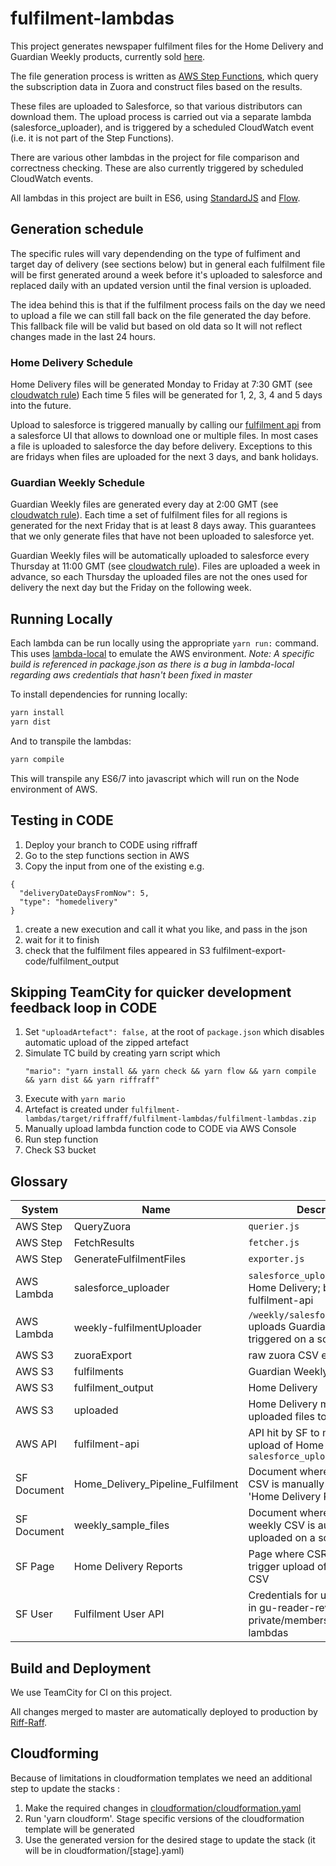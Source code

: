 # fulfilment-lambdas
This project generates newspaper fulfilment files for the Home Delivery and Guardian Weekly products, currently sold [here](https://subscribe.theguardian.com).

The file generation process is written as [AWS Step Functions](https://aws.amazon.com/step-functions/), which query the subscription data in Zuora and construct files based on the results.

These files are uploaded to Salesforce, so that various distributors can download them. The upload process is carried out via a separate lambda (salesforce_uploader), and is triggered by a scheduled CloudWatch event (i.e. it is not part of the Step Functions).

There are various other lambdas in the project for file comparison and correctness checking. These are also currently triggered by scheduled CloudWatch events.

All lambdas in this project are built in ES6, using [StandardJS](https://standardjs.com) and [Flow](http://flow.org).

## Generation schedule

The specific rules will vary dependending on the type of fulfiment and target day of delivery (see sections below) but in 
general each fulfilment file will be first generated around a week before it's uploaded to salesforce and replaced daily with an updated version until the final version is uploaded.

The idea behind this is that if the fulfilment process fails on the day we need to upload a file we can still fall back on the file generated the day before. This fallback file will be valid but based on old data so It will not reflect changes made in the last 24 hours.

### Home Delivery Schedule

Home Delivery files will be generated Monday to Friday at 7:30 GMT (see [cloudwatch rule](https://eu-west-1.console.aws.amazon.com/cloudwatch/home?region=eu-west-1#rules:name=fulfilment-lambdas-PROD-ScheduledRule-CBXIT5CNIZ8C))
Each time 5 files will be generated for 1, 2, 3, 4 and 5 days into the future.

Upload to salesforce is triggered manually by calling our [fulfilment api](https://github.com/guardian/fulfilment-lambdas/blob/master/cloudformation/cloudformation.yaml#L355) from a salesforce UI that allows to download one or multiple files.
 In most cases a file is uploaded to salesforce the day before delivery. Exceptions to this are fridays when files are uploaded for the next 3 days, and bank holidays.

### Guardian Weekly Schedule

Guardian Weekly files are generated every day at 2:00 GMT (see [cloudwatch rule](https://eu-west-1.console.aws.amazon.com/cloudwatch/home?region=eu-west-1#rules:name=fulfilment-lambdas-PROD-WeeklyScheduledRule-1QIVLQ8W0XG6M)). Each time a set of fulfilment files for all regions is generated for the next Friday that is at least 8 days away.
This guarantees that we only generate files that have not been uploaded to salesforce yet.

Guardian Weekly files will be automatically uploaded to salesforce every Thursday at 11:00 GMT (see [cloudwatch rule](https://eu-west-1.console.aws.amazon.com/cloudwatch/home?region=eu-west-1#rules:name=fulfilment-lambdas-PROD-WeeklyScheduledUploadRule-NRHNG387CPKL)). Files are uploaded a week in advance, so each Thursday the uploaded files are not the ones used for delivery the next day but the Friday on the following week.

## Running Locally

Each lambda can be run locally using the appropriate `yarn run:` command. This uses [lambda-local](https://github.com/ashiina/lambda-local) to emulate the AWS environment. 
_Note: A specific build is referenced in package.json as there is a bug in lambda-local regarding aws credentials that hasn't been fixed in master_

To install dependencies for running locally:
```bash
yarn install 
yarn dist
```
And to transpile the lambdas:
```bash
yarn compile
```
This will transpile any ES6/7 into javascript which will run on the Node environment of AWS.

## Testing in CODE
1. Deploy your branch to CODE using riffraff
1. Go to the step functions section in AWS
1. Copy the input from one of the existing e.g.
```
{
  "deliveryDateDaysFromNow": 5,
  "type": "homedelivery"
}
```
1. create a new execution and call it what you like, and pass in the json
1. wait for it to finish
1. check that the fulfilment files appeared in S3 fulfilment-export-code/fulfilment_output

## Skipping TeamCity for quicker development feedback loop in CODE

1. Set `"uploadArtefact": false,` at the root of `package.json` which disables automatic upload of the zipped artefact
1. Simulate TC build by creating yarn script which
    ```
    "mario": "yarn install && yarn check && yarn flow && yarn compile && yarn dist && yarn riffraff"
    ```
1. Execute with `yarn mario`
1. Artefact is created under `fulfilment-lambdas/target/riffraff/fulfilment-lambdas/fulfilment-lambdas.zip`
1. Manually upload lambda function code to CODE via AWS Console
1. Run step function
1. Check S3 bucket

## Glossary

|System           |Name                             |Description                                                                                |
|-----------------|---------------------------------|------------------------------------------------------------------------------------------ |
|AWS Step         |QueryZuora                       |`querier.js`                                                                               |
|AWS Step         |FetchResults                     |`fetcher.js`                                                                               |
|AWS Step         |GenerateFulfilmentFiles          |`exporter.js`                                                                              |
|AWS Lambda       |salesforce_uploader              |`salesforce_uploader.js` uploads Home Delivery; behind fulfilment-api                      |
|AWS Lambda       |weekly-fulfilmentUploader        |`/weekly/salesforce_uploader.js` uploads Guardian Weekly; triggered on a schedule          |
|AWS S3           |zuoraExport                      |raw zuora CSV export                                                                       |
|AWS S3           |fulfilments                      |Guardian Weekly                                                                            |
|AWS S3           |fulfilment_output                |Home Delivery                                                                              |
|AWS S3           |uploaded                         |Home Delivery manually uploaded files to SF                                                |
|AWS API          |fulfilment-api                   |API hit by SF to manually trigger upload of Home Delivery via `salesforce_uploader.js`     |
|SF Document      |Home_Delivery_Pipeline_Fulfilment|Document where Home Delivery CSV is manually uploaded via 'Home Delivery Reports' page     |
|SF Document      |weekly_sample_files              |Document where Guardian weekly CSV is automatically uploaded on a schedule                 |
|SF Page          |Home Delivery Reports            |Page where CSR can manually trigger upload of Home Delivery CSV                            |
|SF User          |Fulfilment User API              |Credentials for upload to SF are in gu-reader-revenue-private/membership/fulfilment-lambdas|

## Build and Deployment

We use TeamCity for CI on this project.

All changes merged to master are automatically deployed to production by [Riff-Raff](https://github.com/guardian/riff-raff).

## Cloudforming

Because of limitations in cloudformation templates we need an additional step to update the stacks :
1. Make the required changes in [cloudformation/cloudformation.yaml](https://github.com/guardian/fulfilment-lambdas/blob/master/cloudformation/cloudformation.yaml)
2. Run 'yarn cloudform'. Stage specific versions of the cloudformation template will be generated
3. Use the generated version for the desired stage to update the stack (it will be in cloudformation/[stage].yaml)
